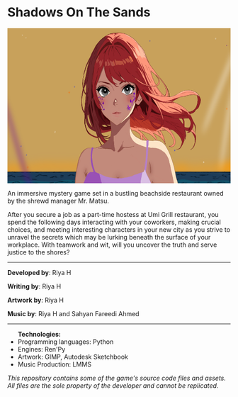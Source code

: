 # Shadows On The Sands

<html>
<body>

<img src="yuzu_closeup.png" width=610px height=350px align="center">

An immersive mystery game set in a bustling beachside restaurant owned by the shrewd manager Mr. Matsu.

After you secure a job as a part-time hostess at Umi Grill restaurant, you spend the following days interacting with your coworkers, making crucial choices, and meeting interesting characters in your new city as you strive to unravel the secrets which may be lurking beneath the surface of your workplace.
With teamwork and wit, will you uncover the truth and serve justice to the shores?

<hr>

<p><b>Developed by</b>: Riya H</p>
<p></p><b>Writing by</b>: Riya H</p>
<p></p><b>Artwork by</b>: Riya H</p>
<p></p><b>Music by</b>: Riya H and Sahyan Fareedi Ahmed</p>

<hr>

<ul><b>Technologies:</b>
  <li>Programming languages: Python</li>
  <li>Engines: Ren'Py</li>
  <li>Artwork: GIMP, Autodesk Sketchbook</li>
  <li>Music Production: LMMS</li>
</ul>

<p><i>This repository contains some of the game's source code files and assets. All files are the sole property of the developer and cannot be replicated.</i></p>

</body>
</html>
